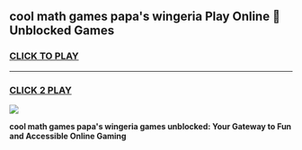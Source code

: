 
## cool math games papa's wingeria Play Online 👋 Unblocked Games
<h3>
<a href="https://news.freeplayer.one?title=cool_math_games_papa's_wingeria&ref=17CMG">CLICK TO PLAY</a></h3>
<hr>

<h3>
<a href="https://news.freeplayer.one?title=cool_math_games_papa's_wingeria&ref=17CMG">CLICK 2 PLAY</a>
  
</h3>

<a href="https://news.freeplayer.one?title=cool_math_games_papa's_wingeria&ref=17CMG/"><img src="https://clearcache.store/games.png"></a>


**cool math games papa's wingeria games unblocked: Your Gateway to Fun and Accessible Online Gaming**
